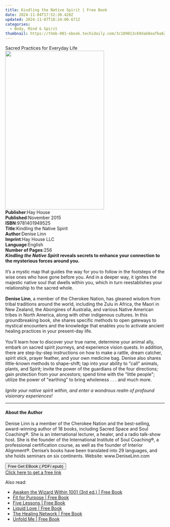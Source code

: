 ```yaml
---
title: Kindling the Native Spirit | Free Book
date: 2024-11-04T17:52:30.428Z
updated: 2024-11-07T18:24:00.671Z
categories:
  - Body, Mind & Spirit
thumbnail: https://thmb-001-ebook.techidaily.com/3c189013c69dab8eafba6270530739cc1dfb6eaab4d55da501ddac5ad9c55875.jpg
---
```

<main id="book-container">
  <div class="flex flex-col">
    <div class="book-brief flex-1 py-6 px-4 sm:p-6 md:py-10 md:px-8">
      <!-- brief-->
      <div class="book-brief-main">Sacred Practices for Everyday Life</div>
    </div>
    <div
      class="book-meta-info flex-1 grid gap-4 col-start-1 col-end-3 row-start-1 sm:mb-6 sm:grid-cols-4 lg:gap-6 lg:col-start-2 lg:row-end-6 lg:row-span-6 lg:mb-0"
    >
      <div
        class="book-meta-info-left place-content-center mt-4 p-4 text-sm leading-6 col-start-2 col-span-2 dark:text-slate-400"
      >
        <img
          class="w-full h-500 object-cover rounded-lg sm:h-255 sm:col-span-2 lg:col-span-full"
          src="https://img-001-ebook.techidaily.com/9566eb3d7d649391ab47b13d961eff6b0b430f5057d716d3548f31aaa26441ce.jpg"
          alt=""
          width="312"
          height="500"
        />
      </div>
      <div
        class="book-meta-info-right mt-2 col-start-1 row-start-2 col-span-3 self-center"
      >
        <!-- meta data  -->
        <div class="flex flex-col px-4 md:px-8">
          <div class="flex-1">
            <strong>Publisher</strong>:<span class="px-2">Hay House</span>
          </div>
          <div class="flex-1">
            <strong>Published</strong>:<span class="px-2">November 2015</span>
          </div>
          <div class="flex-1">
            <strong>ISBN</strong>:<span class="px-2">9781401949525</span>
          </div>
          <div class="flex-1">
            <strong>Title</strong>:<span class="px-2"
              >Kindling the Native Spirit</span
            >
          </div>
          <div class="flex-1">
            <strong>Author</strong>:<span class="px-2">Denise Linn</span>
          </div>
          <div class="flex-1">
            <strong>Imprint</strong>:<span class="px-2">Hay House LLC</span>
          </div>
          <div class="flex-1">
            <strong>Language</strong>:<span class="px-2">English</span>
          </div>
          <div class="flex-1">
            <strong>Number of Pages</strong>:<span class="px-2">256</span>
          </div>
        </div>
      </div>
    </div>
    <div class="book-description flex-1 py-6 px-4 sm:p-6 md:py-10 md:px-8">
      <div class="book-description-main">
        <div accordion-content="" id="description">
          <b
            ><i>Kindling the Native Spirit</i> reveals secrets to enhance your
            connection to the mysterious forces around you. </b
          ><br /><br />It’s a mystic map that guides the way for you to follow
          in the footsteps of the wise ones who have gone before you. And in a
          deeper way, it ignites the majestic native soul that dwells within
          you, which in turn reestablishes your relationship to the sacred
          whole.<br /><br /><b>Denise Linn</b>, a member of the Cherokee Nation,
          has gleaned wisdom from tribal traditions around the world, including
          the Zulu in Africa, the Maori in New Zealand, the Aborigines of
          Australia, and various Native American tribes in North America, along
          with other indigenous cultures. In this groundbreaking book, she
          shares specific methods to open gateways to mystical encounters and
          the knowledge that enables you to activate ancient healing practices
          in your present-day life.<br /><br />You’ll learn how to discover your
          true name, determine your animal ally, embark on sacred spirit
          journeys, and experience vision quests. In addition, there are
          step-by-step instructions on how to make a rattle, dream catcher,
          spirit stick, prayer feather, and your own medicine bag. Denise also
          shares little-known methods to shape-shift; tap into your ability to
          "call" animals, plants, and Spirit; invite the power of the guardians
          of the four directions; gain protection from your ancestors; spend
          time with the "little people"; utilize the power of "earthing" to
          bring wholeness . . . and much more.<br /><br /><i
            >Ignite your native spirit within, and enter a wondrous realm of
            profound visionary experiences!</i
          >
        </div>
        <div class="accordion-fader"></div>
      </div>
    </div>
    <div class="book-excerpts flex-1 py-6 px-4 sm:p-6 md:py-10 md:px-8">
      <!-- excerpts-->
      <div class="book-excerpts-main">
        <hr />
        <h4 class="placeholder placeholder-heading">
          <span>About the Author</span>
        </h4>
        <p>
          Denise Linn is a member of the Cherokee Nation and the best-selling,
          award-winning author of 18 books, including Sacred Space and Soul
          Coaching®. She is an international lecturer, a healer, and a radio
          talk-show host. She is the founder of the International Institute of
          Soul Coaching®, a professional certification course, as well as the
          founder of Interior Alignment®. Denise’s books have been translated
          into 29 languages, and she holds seminars on six continents. Website:
          www.DeniseLinn.com
        </p>
      </div>
    </div>
    <div
      class="book-about-author flex-1 py-6 px-4 sm:p-6 md:py-10 md:px-8"
    ></div>
    <div class="book-free-get flex-1 py-6 px-4 sm:p-6 md:py-10 md:px-8">
      <button
        id="btn-free-get"
        class="bg-blue-500 hover:bg-blue-700 text-white font-bold py-2 px-4 rounded"
      >
        Free Get EBook (.PDF/.epub)
      </button>
      <div id="countdown-display" class="px-2 text-lg mt-2"></div>
      <a
        id="free-link"
        class="hidden bg-blue-500 hover:bg-blue-700 text-white font-bold py-2 px-4 rounded"
        href="https://www.ebooks.com/en-us/book/96316960/kindling-the-native-spirit/denise-linn/"
        target="_blank"
        >Click here to get a free link</a
      >
    </div>
    <script>
      let countdownTime = 0;
      let countdownInterval = null;
      document
        .getElementById('btn-free-get')
        .addEventListener('click', startCountdown);
      function startCountdown() {
        countdownTime = new Date().getTime() + 60000 * 3;
        countdownInterval = setInterval(updateCountdown, 1000);
        document.getElementById('btn-free-get').disabled = true;
        document
          .getElementById('btn-free-get')
          .classList.add('bg-gray-500', 'cursor-not-allowed');
      }
      function updateCountdown() {
        let currentTime = new Date().getTime();
        let timeLeft = countdownTime - currentTime;
        let secondsLeft = Math.floor(timeLeft / 1000);
        document.getElementById('countdown-display').innerHTML =
          `Remaining time: ${secondsLeft} seconds.`;
        if (secondsLeft <= 0) {
          clearInterval(countdownInterval);
          document.getElementById('btn-free-get').classList.add('hidden');
          document.getElementById('free-link').classList.remove('hidden');
          document.getElementById('countdown-display').innerHTML = '';
        }
      }
    </script>
  </div>
</main>

<ins class="adsbygoogle"
      style="display:block"
      data-ad-client="ca-pub-7571918770474297"
      data-ad-slot="8358498916"
      data-ad-format="auto"
      data-full-width-responsive="true"></ins>
    

<span class="atpl-alsoreadstyle">Also read:</span>
<div><ul>
<li><a href="https://novels-ebooks.techidaily.com/210172900-9781736180112-awaken-the-wizard-within-1001-3rd-ed/"><u>Awaken the Wizard Within 1001 (3rd ed.) | Free Book</u></a></li>
<li><a href="https://novels-ebooks.techidaily.com/210173565-9780310124757-fit-for-purpose/"><u>Fit for Purpose | Free Book</u></a></li>
<li><a href="https://novels-ebooks.techidaily.com/210172463-9789390492220-five-lessons/"><u>Five Lessons | Free Book</u></a></li>
<li><a href="https://novels-ebooks.techidaily.com/210173120-9781735056319-liquid-love/"><u>Liquid Love | Free Book</u></a></li>
<li><a href="https://novels-ebooks.techidaily.com/210172896-9780985653521-the-healing-network/"><u>The Healing Network | Free Book</u></a></li>
<li><a href="https://novels-ebooks.techidaily.com/210173481-9781777370022-unfold-me/"><u>Unfold Me | Free Book</u></a></li>
</ul></div>

